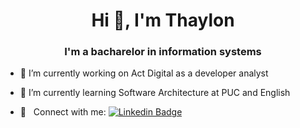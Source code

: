 <h1 align="center">Hi 👋, I'm Thaylon</h1>
<h3 align="center">I'm a bacharelor in information systems</h3>

- 🔭 I’m currently working on Act Digital as a developer analyst

- 🌱 I’m currently learning Software Architecture at PUC and English

- :email: &nbsp; Connect with me: [![Linkedin Badge](https://img.shields.io/badge/LinkedIn--000?style=social&logo=Linkedin&logoColor=0077B5&link=https://www.linkedin.com/in/thaylon-mayk/)](https://www.linkedin.com/in/thaylon-mayk/) 
